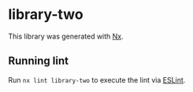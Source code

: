 # library-two

This library was generated with [Nx](https://nx.dev).

## Running lint

Run `nx lint library-two` to execute the lint via [ESLint](https://eslint.org/).

